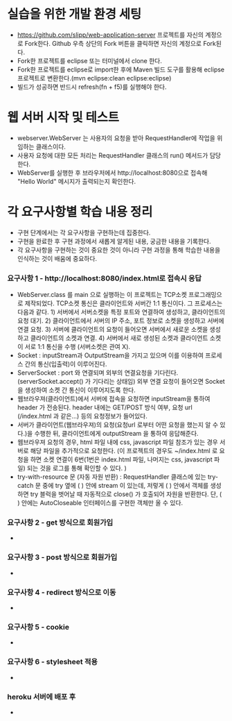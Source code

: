 # 실습을 위한 개발 환경 세팅
* https://github.com/slipp/web-application-server 프로젝트를 자신의 계정으로 Fork한다. Github 우측 상단의 Fork 버튼을 클릭하면 자신의 계정으로 Fork된다.
* Fork한 프로젝트를 eclipse 또는 터미널에서 clone 한다.
* Fork한 프로젝트를 eclipse로 import한 후에 Maven 빌드 도구를 활용해 eclipse 프로젝트로 변환한다.(mvn eclipse:clean eclipse:eclipse)
* 빌드가 성공하면 반드시 refresh(fn + f5)를 실행해야 한다.

# 웹 서버 시작 및 테스트
* webserver.WebServer 는 사용자의 요청을 받아 RequestHandler에 작업을 위임하는 클래스이다.
* 사용자 요청에 대한 모든 처리는 RequestHandler 클래스의 run() 메서드가 담당한다.
* WebServer를 실행한 후 브라우저에서 http://localhost:8080으로 접속해 "Hello World" 메시지가 출력되는지 확인한다.

# 각 요구사항별 학습 내용 정리
* 구현 단계에서는 각 요구사항을 구현하는데 집중한다.
* 구현을 완료한 후 구현 과정에서 새롭게 알게된 내용, 궁금한 내용을 기록한다.
* 각 요구사항을 구현하는 것이 중요한 것이 아니라 구현 과정을 통해 학습한 내용을 인식하는 것이 배움에 중요하다.

### 요구사항 1 - http://localhost:8080/index.html로 접속시 응답
* WebServer.class 를 main 으로 실행하는 이 프로젝트는 TCP소켓 프로그래밍으로 제작되었다. TCP소켓 통신은 클라이언트와 서버간 1:1 통신이다. 그 프로세스는 다음과 같다. 1) 서버에서 서버소켓을 특정 포트와 연결하여 생성하고, 클라이언트의 요청 대기. 2) 클라이언트에서 서버의 IP 주소, 포트 정보로 소켓을 생성하고 서버에 연결 요청. 3) 서버에 클라이언트의 요청이 들어오면 서버에서 새로운 소켓을 생성하고 클라이언트의 소켓과 연결. 4) 서버에서 새로 생성된 소켓과 클라이언트 소켓이 서로 1:1 통신을 수행 (서버소켓은 관여 X).
* Socket : inputStream과 OutputStream을 가지고 있으며 이를 이용하여 프로세스 간의 통신(입출력)이 이루어진다.
* ServerSocket : port 와 연결되며 외부의 연결요청을 기다린다.(serverSocket.accept() 가 기다리는 상태임) 외부 연결 요청이 들어오면 Socket을 생성하여 소켓 간 통신이 이루어지도록 한다.
* 웹브라우져(클라이언트)에서 서버에 접속을 요청하면 inputStream을 통하여 header 가 전송된다. header 내에는 GET/POST 방식 여부, 요청 url (/index.html 과 같은...) 등의 요청정보가 들어있다.
* 서버가 클라이언트(웹브라우져)의 요청(요청url 로부터 어떤 요청을 했는지 알 수 있다.)을 수행한 뒤, 클라이언트에게 outputStream 을 통하여 응답해준다.
* 웹브라우져 요청의 경우, html 파일 내에 css, javascript 파일 참조가 있는 경우 서버로 해당 파일을 추가적으로 요청한다. (이 프로젝트의 경우도 ~/index.html 로 요청을 하면 소켓 연결이 6번(1번은 index.html 파일, 나머지는 css, javascript 파일) 되는 것을 로그를 통해 확인할 수 있다. )
* try-with-resource 문 (자동 자원 반환) : RequestHandler 클래스에 있는 try-catch 문 중에 try 옆에 ( ) 안에 stream 이 있는데, 저렇게 ( ) 안에서 객체를 생성하면 try 블럭을 벗어날 때 자동적으로 close() 가 호출되어 자원을 반환한다. 단, ( ) 안에는 AutoCloseable 인터페이스를 구현한 객체만 올 수 있다. 

### 요구사항 2 - get 방식으로 회원가입
*

### 요구사항 3 - post 방식으로 회원가입
*

### 요구사항 4 - redirect 방식으로 이동
*

### 요구사항 5 - cookie
*

### 요구사항 6 - stylesheet 적용
*

### heroku 서버에 배포 후
*
